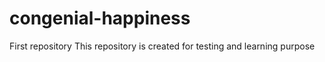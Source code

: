 # congenial-happiness
First repository
This repository is created for testing and learning purpose 
